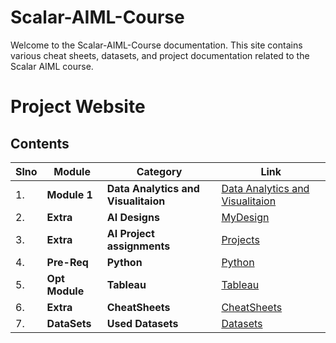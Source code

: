 # Scalar-AIML-Course

Welcome to the Scalar-AIML-Course documentation. This site contains various cheat sheets, datasets, and project documentation related to the Scalar AIML course.

# Project Website


## Contents

| Slno | Module     | Category | Link |
|------|------------|----------|------|
| 1.|**Module 1**   |**Data Analytics and Visualitaion** |[Data Analytics and Visualitaion](DAV/dav-readme.md) |
| 2.|**Extra**      |**AI Designs**             | [MyDesign](MyDesign/designs-readme.mdmd) |
| 3.|**Extra**      |**AI Project assignments** | [Projects](Projects/projects-readme.md) |
| 4.|**Pre-Req**    | **Python**                | [Python](Python/python-readme.md) |
| 5.|**Opt Module** |**Tableau**                |[Tableau](Tableau/tableau-readme.md) |
| 6.|**Extra**      |**CheatSheets**            | [CheatSheets](CheatSheets/cheetsheet-readme.md) |
| 7.|**DataSets**   |**Used Datasets**          | [Datasets](datasets/dataset-readme.md) |